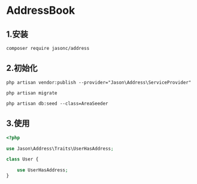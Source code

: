 # AddressBook

## 1.安装
```shell script
composer require jasonc/address
```
## 2.初始化

```shell script
php artisan vendor:publish --provider="Jason\Address\ServiceProvider"

php artisan migrate

php artisan db:seed --class=AreaSeeder
```
## 3.使用

```php
<?php

use Jason\Address\Traits\UserHasAddress;

class User {

    use UserHasAddress;
}
```